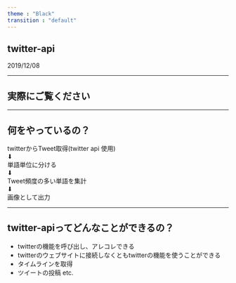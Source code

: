 ```yaml
---
theme : "Black"
transition : "default"
---
```


## twitter-api

2019/12/08

---

## 実際にご覧ください

---

## 何をやっているの？
twitterからTweet取得(twitter api 使用)<br>
⬇︎ <br>
単語単位に分ける<br>
⬇︎<br>
Tweet頻度の多い単語を集計<br>
⬇︎<br>
画像として出力

---

## twitter-apiってどんなことができるの？

- twitterの機能を呼び出し、アレコレできる
- twitterのウェブサイトに接続しなくともtwitterの機能を使うことができる
- タイムラインを取得
- ツイートの投稿 etc.
